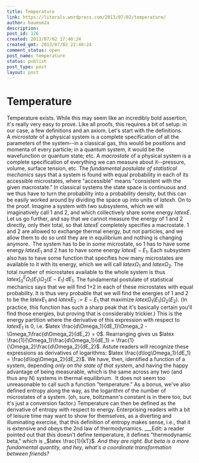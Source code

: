 ```yaml
---
title: Temperature
link: https://literals.wordpress.com/2013/07/02/temperature/
author: baumsm2a
description: 
post_id: 126
created: 2013/07/02 17:40:24
created_gmt: 2013/07/02 22:40:24
comment_status: open
post_name: temperature
status: publish
post_type: post
layout: post
---
```


# Temperature

Temperature exists. While this may seem like an incredibly bold assertion, it's really very easy to prove. Like all proofs, this requires a bit of setup: in our case, a few definitions and an axiom. Let's start with the definitions. A _microstate_ of a physical system is a complete specification of all the parameters of the system--in a classical gas, this would be positions and momenta of every particle; in a quantum system, it would be the wavefunction or quantum state; etc. A _macrostate_ of a physical system is a complete specification of everything we can measure about it--pressure, volume, surface tension, etc. The _fundamental postulate of statistical mechanics_ says that a system is found with equal probability in each of its accessible microstates, where "accessible" means "consistent with the given macrostate." In classical systems the state space is continuous and we thus have to turn the probability into a probability density, but this can be easily worked around by dividing the space up into units of $latex h$. On to the proof. Imagine a system with two subsystems, which we will imaginatively call 1 and 2, and which collectively share some energy $latex E$. Let us go further, and say that we cannot measure the energy of 1 and 2 directly, only their total, so that $latex E$ completely specifies a macrostate. 1 and 2 are allowed to exchange thermal energy, but not particles, and we allow them to do so until they are in equilibrium and nothing is changing anymore.  The system has to be in _some_ microstate, so 1 has to have some energy $latex E_1$ and 2 has to have some energy $latex E - E_1$. Each subsystem also has to have some function that specifies how many microstates are available to it with its energy, which we will call $latex \Omega_1$ and $latex \Omega_2$. The total number of microstates available to the whole system is thus $latex \int_0^E\Omega_1(E_1)\Omega_2(E-E_1)\, dE_1$. The fundamental postulate of statistical mechanics says that we will find 1+2 in each of these microstates with equal probability. It is thus very probable that we will find the energies of 1 and 2 to be the $latex E_1$ and $latex E_2 := E-E_1$ that maximize $latex \Omega_1(E_1)\Omega_2(E_2)$. (In practice, this function has such a sharp peak that it's basically certain you'll find those energies, but proving that is considerably trickier.) This is the energy partition where the derivative of this expression with respect to $latex E_1$ is 0, i.e. $latex \frac{d\Omega_1}{dE_1}\Omega_2 - \Omega_1\frac{d\Omega_2}{dE_2} = 0$. Rearranging gives us $latex \frac{1}{\Omega_1}\frac{d\Omega_1}{dE_1} = \frac{1}{\Omega_2}\frac{d\Omega_2}{dE_2}$. Astute readers will recognize these expressions as derivatives of logarithms: $latex \frac{d\log\Omega_1}{dE_1} = \frac{d\log\Omega_2}{dE_2}$. We have, then, identified a function of a system, depending _only on the state of that system_, and having the happy advantage of being measurable, which is the same across any two (and thus any N) systems in thermal equilibrium.  It does not seem too unreasonable to call such a function "temperature." As a bonus, we've also defined entropy along the way, as the logarithm of the number of microstates of a system. (oh, sure, boltzmann's constant is in there too, but it's just a conversion factor.) Temperature can then be defined as the derivative of entropy with respect to energy. Enterprising readers with a bit of leisure time may want to show for themselves, as a diverting and illuminating exercise, that this definition of entropy makes sense, i.e., that it is extensive and obeys the 2nd law of thermodynamics. ___Edit: a reader pointed out that this doesn't define temperature, it defines "thermodynamic beta," which is _$latex \frac{1}{kT}$. _And they are right. But beta is a more fundamental quantity, and hey, what's a coordinate transformation between friends?_